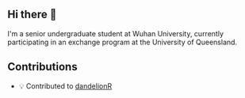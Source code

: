 ## Hi there 👋
I'm a senior undergraduate student at Wuhan University, currently participating in an exchange program at the University of Queensland.
## Contributions
- 💡 Contributed to [dandelionR](https://github.com/tuonglab/dandelionR)

